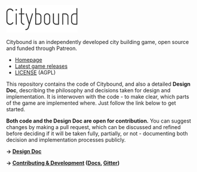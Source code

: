 <img src="cb.png" alt="Citybound" width="192"/>

Citybound is an independently developed city building game, open source and funded through Patreon.

* [Homepage](http://cityboundsim.com)
* [Latest game releases](https://github.com/aeickhoff/citybound/releases)
* [LICENSE](LICENSE.txt) (AGPL)

This repository contains the code of Citybound, and also a detailed **Design Doc**, describing the philosophy and decisions taken for design and implementation. It is interwoven with the code - to make clear, which parts of the game are implemented where. Just follow the link below to get started.

**Both code and the Design Doc are open for contribution.** You can suggest changes by making a pull request, which can be discussed and refined before deciding if it will be taken fully, partially, or not - documenting both decision and implementation processes publicly.

**→ [Design Doc](game_common/README.md)**

**→ [Contributing & Development](CONTRIBUTING.md) ([Docs](http://citybound.github.io/citybound), [Gitter](https://gitter.im/citybound/Lobby))**
